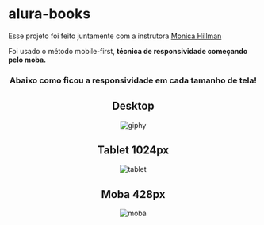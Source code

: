 # alura-books
<p>Esse projeto foi feito juntamente com a instrutora <a href="https://github.com/MonicaHillman">Monica Hillman</a></p>
<p>Foi usado o método mobile-first, <strong>técnica de responsividade começando pelo moba.</strong></p>
<h3 align="center">Abaixo como ficou a responsividade em cada tamanho de tela!</h3>

<div align="center">
<h2>Desktop</h2>
  
![giphy](https://github.com/pedroairees/alura-books/assets/110794196/e9eec525-9ff0-489a-b1b5-5ff40f1b89b6)

<h2>Tablet 1024px</h2>

![tablet](https://github.com/pedroairees/alura-books/assets/110794196/88b3f116-d0a8-4002-b96b-f0fa2fd5a766)

<h2>Moba 428px</h2>

![moba](https://github.com/pedroairees/alura-books/assets/110794196/f7f8114f-c786-4252-8c55-34de2d34c4b9)

</div>

